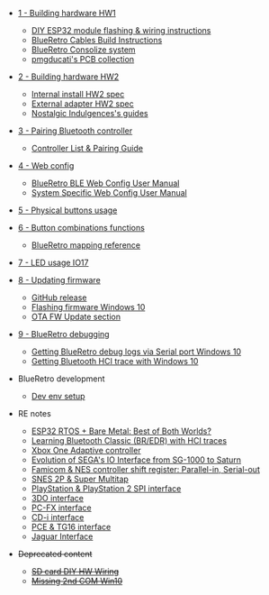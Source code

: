 * [1 - Building hardware HW1](https://github.com/darthcloud/BlueRetro/wiki#1---building-hardware-hw1)
  * [DIY ESP32 module flashing & wiring instructions](BlueRetro-DIY-Build-Instructions)
  * [BlueRetro Cables Build Instructions](BlueRetro-Cables-Build-Instructions)
  * [BlueRetro Consolize system](BlueRetro-Consolize-Build-Instructions)
  * [pmgducati's PCB collection](https://github.com/pmgducati)
* [2 - Building hardware HW2](https://github.com/darthcloud/BlueRetro/wiki#2---building-hardware-hw2)
  * [Internal install HW2 spec](BlueRetro-HW2-Internal-Install-Specification)
  * [External adapter HW2 spec](BlueRetro-HW2-External-Specification)
  * [Nostalgic Indulgences's guides](https://twitter.com/nosIndulgences)
* [3 - Pairing Bluetooth controller](https://github.com/darthcloud/BlueRetro/wiki#3---pairing-bluetooth-controller)
  * [Controller List & Pairing Guide](Controller-pairing-guide)
* [4 - Web config](https://github.com/darthcloud/BlueRetro/wiki#4---web-config)
  * [BlueRetro BLE Web Config User Manual](BlueRetro-BLE-Web-Config-User-Manual)
  * [System Specific Web Config User Manual](BlueRetro-System-Specific-User-Manual)
* [5 - Physical buttons usage](https://github.com/darthcloud/BlueRetro/wiki#5---physical-buttons-usage)
* [6 - Button combinations functions](https://github.com/darthcloud/BlueRetro/wiki#6---button-combinations-functions)
  * [BlueRetro mapping reference](https://docs.google.com/spreadsheets/d/e/2PACX-1vT9rPK2__komCjELFpf0UYz0cMWwvhAXgAU7C9nnwtgEaivjsh0q0xeCEiZAMA-paMrneePV7IqdX48/pubhtml)
* [7 - LED usage IO17](https://github.com/darthcloud/BlueRetro/wiki#7---led-usage-io17)
* [8 - Updating firmware](https://github.com/darthcloud/BlueRetro/wiki#8---updating-firmware)
  * [GitHub release](https://github.com/darthcloud/BlueRetro/releases)
  * [Flashing firmware Windows 10](https://github.com/darthcloud/BlueRetro/wiki/Flashing-firmware-Windows-10)
  * [OTA FW Update section](https://github.com/darthcloud/BlueRetro/wiki/BlueRetro-BLE-Web-Config-User-Manual#5---ota-fw-update-page)
* [9 - BlueRetro debugging](https://github.com/darthcloud/BlueRetro/wiki#9---blueretro-debugging)
  * [Getting BlueRetro debug logs via Serial port Windows 10](Getting-BlueRetro-debug-logs-via-Serial-port-Windows-10)
  * [Getting Bluetooth HCI trace with Windows 10](Bluetooth-HCI-trace-with-Win10)

* BlueRetro development
  * [Dev env setup](https://github.com/darthcloud/BlueRetroRoot)
* RE notes
  * [ESP32 RTOS + Bare Metal: Best of Both Worlds?](https://hackaday.io/project/170365/log/189836-esp32-rtos-bare-metal-best-of-both-worlds)
  * [Learning Bluetooth Classic (BR/EDR) with HCI traces](https://hackaday.io/project/170365-blueretro/log/178249-learning-bluetooth-classic-bredr-with-hci-traces)
  * [Xbox One Adaptive controller](https://hackaday.io/project/170365-blueretro/log/179869-xbox-one-adaptive-controller)
  * [Evolution of SEGA's IO Interface from SG-1000 to Saturn](https://hackaday.io/project/170365-blueretro/log/180790-evolution-of-segas-io-interface-from-sg-1000-to-saturn)
  * [Famicom & NES controller shift register: Parallel-in, Serial-out](https://hackaday.io/project/170365-blueretro/log/181368-famicom-nes-controller-shift-register-parallel-in-serial-out)
  * [SNES 2P & Super Multitap](https://hackaday.io/project/170365-blueretro/log/181686-2020-08-04-progress-update-sfcsnes-support)
  * [PlayStation & PlayStation 2 SPI interface](https://hackaday.io/project/170365-blueretro/log/186471-playstation-playstation-2-spi-interface)
  * [3DO interface](https://hackaday.io/project/170365-blueretro/log/190948-3do-interface)
  * [PC-FX interface](https://hackaday.io/project/170365-blueretro/log/191237-pc-fx-interface)
  * [CD-i interface](https://hackaday.io/project/170365/log/191647-cd-i-interface)
  * [PCE & TG16 interface](PCE-&-TG16-interface)
  * [Jaguar Interface](Jaguar-interface)
* ~~Deprecated content~~
  * ~~[SD card DIY HW Wiring](SD-card-DIY-HW-Wiring)~~
  * ~~[Missing 2nd COM Win10](Missing-2nd-COM-port-Win10-BlueRetro-DevKit-fix)~~
